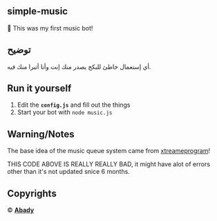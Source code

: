 ## simple-music

👵 This was my first music bot!

## توضيح
أي إستعمال خاطئ للبكج يصدر منك إنت وأنا أتبرا منك فيه.

## Run it yourself

1. Edit the **`config.js`** and fill out the things
2. Start your bot with `node music.js`

## Warning/Notes

The base idea of the music queue system came from [xtreameprogram](https://github.com/xtreameprogram)!

THIS CODE ABOVE IS REALLY REALLY BAD, it might have alot of errors other than it's not updated snice 6 months.

## Copyrights

© [**Abady**](https://github.com/Abady321x123)
